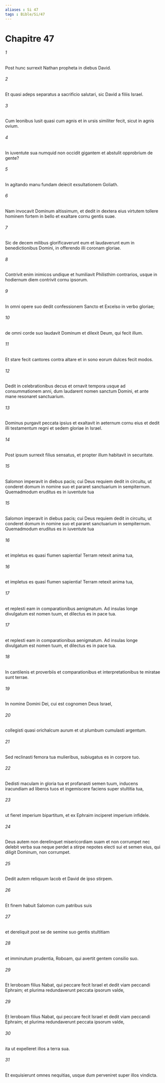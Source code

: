 ```yaml
---
aliases : Si 47
tags : Bible/Si/47
---
```


# Chapitre 47

###### 1
Post hunc surrexit Nathan propheta in diebus David.
###### 2
Et quasi adeps separatus a sacrificio salutari, sic David a filiis Israel.
###### 3
Cum leonibus lusit quasi cum agnis et in ursis similiter fecit, sicut in agnis ovium.
###### 4
In iuventute sua numquid non occidit gigantem et abstulit opprobrium de gente?
###### 5
In agitando manu fundam deiecit exsultationem Goliath.
###### 6
Nam invocavit Dominum altissimum, et dedit in dextera eius virtutem tollere hominem fortem in bello et exaltare cornu gentis suae.
###### 7
Sic de decem milibus glorificaverunt eum et laudaverunt eum in benedictionibus Domini, in offerendo illi coronam gloriae.
###### 8
Contrivit enim inimicos undique et humiliavit Philisthim contrarios, usque in hodiernum diem contrivit cornu ipsorum.
###### 9
In omni opere suo dedit confessionem Sancto et Excelso in verbo gloriae;
###### 10
de omni corde suo laudavit Dominum et dilexit Deum, qui fecit illum.
###### 11
Et stare fecit cantores contra altare et in sono eorum dulces fecit modos.
###### 12
Dedit in celebrationibus decus et ornavit tempora usque ad consummationem anni, dum laudarent nomen sanctum Domini, et ante mane resonaret sanctuarium.
###### 13
Dominus purgavit peccata ipsius et exaltavit in aeternum cornu eius et dedit illi testamentum regni et sedem gloriae in Israel.
###### 14
Post ipsum surrexit filius sensatus, et propter illum habitavit in securitate.
###### 15
Salomon imperavit in diebus pacis; cui Deus requiem dedit in circuitu, ut conderet domum in nomine suo et pararet sanctuarium in sempiternum. Quemadmodum eruditus es in iuventute tua 
###### 15
Salomon imperavit in diebus pacis; cui Deus requiem dedit in circuitu, ut conderet domum in nomine suo et pararet sanctuarium in sempiternum. Quemadmodum eruditus es in iuventute tua 
###### 16
et impletus es quasi flumen sapientia! Terram retexit anima tua,
###### 16
et impletus es quasi flumen sapientia! Terram retexit anima tua,
###### 17
et replesti eam in comparationibus aenigmatum. Ad insulas longe divulgatum est nomen tuum, et dilectus es in pace tua.
###### 17
et replesti eam in comparationibus aenigmatum. Ad insulas longe divulgatum est nomen tuum, et dilectus es in pace tua.
###### 18
In cantilenis et proverbiis et comparationibus et interpretationibus te miratae sunt terrae.
###### 19
In nomine Domini Dei, cui est cognomen Deus Israel,
###### 20
collegisti quasi orichalcum aurum et ut plumbum cumulasti argentum.
###### 21
Sed reclinasti femora tua mulieribus, subiugatus es in corpore tuo.
###### 22
Dedisti maculam in gloria tua et profanasti semen tuum, inducens iracundiam ad liberos tuos et ingemiscere faciens super stultitia tua,
###### 23
ut fieret imperium bipartitum, et ex Ephraim inciperet imperium infidele.
###### 24
Deus autem non derelinquet misericordiam suam et non corrumpet nec delebit verba sua neque perdet a stirpe nepotes electi sui et semen eius, qui diligit Dominum, non corrumpet.
###### 25
Dedit autem reliquum Iacob et David de ipso stirpem.
###### 26
Et finem habuit Salomon cum patribus suis
###### 27
et dereliquit post se de semine suo gentis stultitiam 
###### 28
et imminutum prudentia, Roboam, qui avertit gentem consilio suo.
###### 29
Et Ieroboam filius Nabat, qui peccare fecit Israel et dedit viam peccandi Ephraim; et plurima redundaverunt peccata ipsorum valde,
###### 29
Et Ieroboam filius Nabat, qui peccare fecit Israel et dedit viam peccandi Ephraim; et plurima redundaverunt peccata ipsorum valde,
###### 30
ita ut expelleret illos a terra sua.
###### 31
Et exquisierunt omnes nequitias, usque dum perveniret super illos vindicta.
